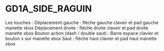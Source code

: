 # GD1A_SIDE_RAGUIN

Les touches : 
Déplacement gauche : flèche gauche claveir et pad gauche manette xbox
Déplacement droite : flèche droite claveir et pad droite manette xbox
Bouton action (dash / double saut) : Barre espace clavier et bouton x sur manette xbox
Saut : flèche haut clavier et pad haut manette xbox

